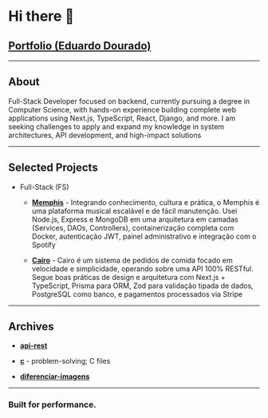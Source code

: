 # Hi there 👋

## [Portfolio (Eduardo Dourado)](https://efdourado.vercel.app/)

---

## About
Full-Stack Developer focused on backend, currently pursuing a degree in Computer Science, with hands-on experience building complete web applications using Next.js, TypeScript, React, Django, and more. I am seeking challenges to apply and expand my knowledge in system architectures, API development, and high-impact solutions

---

## Selected Projects

- Full-Stack (FS)

    - [**Memphis**](https://fs-memphis.onrender.com) - Integrando conhecimento, cultura e prática, o Memphis é uma plataforma musical escalável e de fácil manutenção. Usei Node.js, Express e MongoDB em uma arquitetura em camadas (Services, DAOs, Controllers), containerização completa com Docker, autenticação JWT, painel administrativo e integração com o Spotify

    - [**Cairo**](https://fs-cairo.vercel.app/) - Cairo é um sistema de pedidos de comida focado em velocidade e simplicidade, operando sobre uma API 100% RESTful. Segue boas práticas de design e arquitetura com Next.js + TypeScript, Prisma para ORM, Zod para validação tipada de dados, PostgreSQL como banco, e pagamentos processados via Stripe

---

## Archives

- [**api-rest**](https://github.com/efdourado/api-rest)

- [**c**](https://github.com/efdourado/c) - problem-solving; C files

- [**diferenciar-imagens**](https://github.com/efdourado/diferenciar-imagens)

---

### Built for performance.